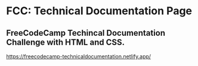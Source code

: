 # FCC: Technical Documentation Page
## FreeCodeCamp Techincal Documentation Challenge with HTML and CSS.
https://freecodecamp-technicaldocumentation.netlify.app/